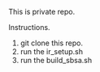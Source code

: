 
This is private repo.

Instructions.

1. git clone this repo.
2. run the ir_setup.sh
3. run the build_sbsa.sh

